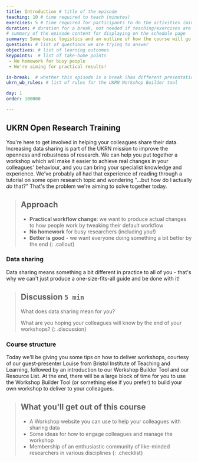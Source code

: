 ```yaml
---
title: Introduction # title of the episode
teaching: 10 # time required to teach (minutes)
exercises: 5 # time required for participants to do the activities (minutes)
duration: # duration for a break, not needed if teaching/exercises are present (minutes)
# summary of the episode content for displaying on the schedule page
summary: Some basic logistics and an outline of how the course will go.
questions: # list of questions we are trying to answer
objectives: # list of learning outcomes
keypoints:  # list of take-home points
 - No homework for busy people
 - We're aiming for practical results!

is-break:  # whether this episode is a break (has different presentation)
ukrn_wb_rules: # list of rules for the UKRN Workshop Builder tool

day: 1
order: 100000

---
```


## UKRN Open Research Training

You're here to get involved in helping your colleagues share their data.
Increasing data sharing is part of the UKRN mission to improve the openness and robustness of research.
We can help you put together a workshop which will make it easier to achieve real changes in your colleagues' behaviour, and you can bring your specialist knowledge and experience.
We've probably all had that experience of reading through a tutorial on some open research topic and wondering "...but how do I actually _do_ that?"
That's the problem we're aiming to solve together today.

> ## Approach
> * **Practical workflow change**: we want to produce actual changes to how people work by tweaking their default workflow
> * **No homework** for busy researchers (including you!)
> * **Better is good** - we want everyone doing something a bit better by the end
{: .callout}

### Data sharing

Data sharing means something a bit different in practice to all of you - that's why we can't just produce a one-size-fits-all guide and be done with it!

> ## Discussion `5 min`
> What does data sharing mean for you?
>
> What are you hoping your colleagues will know by the end of your workshops?
{: .discussion}

### Course structure

Today we'll be giving you some tips on how to deliver workshops, courtesy of our guest-presenter Louise from Bristol Institute of Teaching and Learning, followed by an introduction to our Workshop Builder Tool and our Resource List.
At the end, there will be a large block of time for you to use the Workshop Builder Tool (or something else if you prefer) to build your own workshop to deliver to your colleagues.

> ## What you'll get out of this course
> * A Workshop website you can use to help your colleagues with sharing data
> * Some ideas for how to engage colleagues and manage the workshop
> * Membership of an enthusiastic community of like-minded researchers in various disciplines
{: .checklist}
